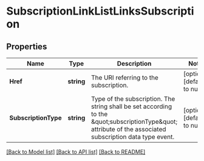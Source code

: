 # SubscriptionLinkListLinksSubscription

## Properties
Name | Type | Description | Notes
------------ | ------------- | ------------- | -------------
**Href** | **string** | The URI referring to the subscription. | [optional] [default to null]
**SubscriptionType** | **string** | Type of the subscription. The string shall be set according to the \&quot;subscriptionType\&quot; attribute of the associated subscription data type event. | [optional] [default to null]

[[Back to Model list]](../README.md#documentation-for-models) [[Back to API list]](../README.md#documentation-for-api-endpoints) [[Back to README]](../README.md)


